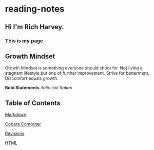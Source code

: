 # reading-notes
## Hi I'm Rich Harvey.
### [This is my page](https://richharvey-germo.github.io/reading-notes/)

## Growth Mindset
Growth Mindset is something everyone should shoot for. 
Not living a stagnant lifestyle but one of further improvement.
Strive for betterment.
Discomfort equals growth.

**Bold Statements**
*Italic isnt Italian*


## Table of Contents
[Markdown](markdown.md)

[Coders Computer](coders-computer.md)

[Revisions](revisions.md)

[HTML](html.md)

